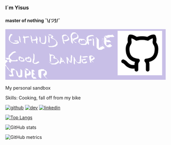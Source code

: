 ### I´m Yisus 
#### master of nothing    ¯\\_(ツ)_/¯
![master of nothing](https://github.com/jesrzrz/jesrzrz/blob/main/github.png?raw=true)

My personal sandbox

Skills: Cooking, fall off from my bike



[<img src='https://cdn.jsdelivr.net/npm/simple-icons@3.0.1/icons/github.svg' alt='github' height='40'>](https://github.com/jesrzrz)  [<img src='https://cdn.jsdelivr.net/npm/simple-icons@3.0.1/icons/dev-dot-to.svg' alt='dev' height='40'>](https://dev.to/jesrzrz)  [<img src='https://cdn.jsdelivr.net/npm/simple-icons@3.0.1/icons/linkedin.svg' alt='linkedin' height='40'>](https://www.linkedin.com/in/jesús-rodríguez-rodríguez-5b989314b/)  

[![Top Langs](https://github-readme-stats.vercel.app/api/top-langs/?username=jesrzrz)](https://github.com/anuraghazra/github-readme-stats)

![GitHub stats](https://github-readme-stats.vercel.app/api?username=jesrzrz&show_icons=true)  

![GitHub metrics](https://metrics.lecoq.io/jesrzrz)  

